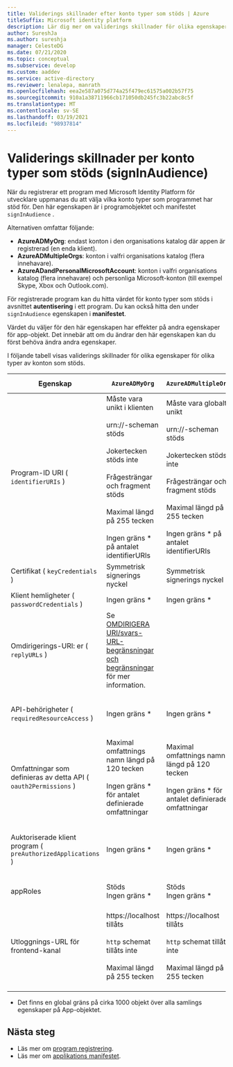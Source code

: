```yaml
---
title: Validerings skillnader efter konto typer som stöds | Azure
titleSuffix: Microsoft identity platform
description: Lär dig mer om validerings skillnader för olika egenskaper för olika typer av konton som stöds när du registrerar din app med Microsoft Identity Platform.
author: SureshJa
ms.author: sureshja
manager: CelesteDG
ms.date: 07/21/2020
ms.topic: conceptual
ms.subservice: develop
ms.custom: aaddev
ms.service: active-directory
ms.reviewer: lenalepa, manrath
ms.openlocfilehash: eea2e587a075d774a25f479ec61575a002b57f75
ms.sourcegitcommit: 910a1a38711966cb171050db245fc3b22abc8c5f
ms.translationtype: MT
ms.contentlocale: sv-SE
ms.lasthandoff: 03/19/2021
ms.locfileid: "98937814"
---
```

# <a name="validation-differences-by-supported-account-types-signinaudience"></a>Validerings skillnader per konto typer som stöds (signInAudience)

När du registrerar ett program med Microsoft Identity Platform för utvecklare uppmanas du att välja vilka konto typer som programmet har stöd för. Den här egenskapen är i programobjektet och manifestet `signInAudience` .

Alternativen omfattar följande:

- **AzureADMyOrg**: endast konton i den organisations katalog där appen är registrerad (en enda klient).
- **AzureADMultipleOrgs**: konton i valfri organisations katalog (flera innehavare).
- **AzureADandPersonalMicrosoftAccount**: konton i valfri organisations katalog (flera innehavare) och personliga Microsoft-konton (till exempel Skype, Xbox och Outlook.com).

För registrerade program kan du hitta värdet för konto typer som stöds i avsnittet **autentisering** i ett program. Du kan också hitta den under `signInAudience` egenskapen i **manifestet**.

Värdet du väljer för den här egenskapen har effekter på andra egenskaper för app-objekt. Det innebär att om du ändrar den här egenskapen kan du först behöva ändra andra egenskaper.

I följande tabell visas validerings skillnader för olika egenskaper för olika typer av konton som stöds.

| Egenskap | `AzureADMyOrg` | `AzureADMultipleOrgs` | `AzureADandPersonalMicrosoftAccount` och `PersonalMicrosoftAccount` |
|--------------|---------------|----------------|----------------|
| Program-ID URI ( `identifierURIs` )  | Måste vara unikt i klienten <br><br> urn://-scheman stöds <br><br> Jokertecken stöds inte <br><br> Frågesträngar och fragment stöds <br><br> Maximal längd på 255 tecken <br><br> Ingen gräns * på antalet identifierURIs  | Måste vara globalt unikt <br><br> urn://-scheman stöds <br><br> Jokertecken stöds inte <br><br> Frågesträngar och fragment stöds <br><br> Maximal längd på 255 tecken <br><br> Ingen gräns * på antalet identifierURIs | Måste vara globalt unikt <br><br> urn://-scheman stöds inte <br><br> Jokertecken, fragment och frågesträngar stöds inte <br><br> Maximal längd på 120 tecken <br><br> Högst 50 identifierURIs |
| Certifikat ( `keyCredentials` ) | Symmetrisk signerings nyckel | Symmetrisk signerings nyckel | Kryptering och asymmetrisk signerings nyckel | 
| Klient hemligheter ( `passwordCredentials` ) | Ingen gräns * | Ingen gräns * | Om liveSDK har Aktiver ATS: högst 2 klient hemligheter | 
| Omdirigerings-URI: er ( `replyURLs` ) | Se [OMDIRIGERA URI/svars-URL-begränsningar och begränsningar](reply-url.md) för mer information. | | | 
| API-behörigheter ( `requiredResourceAccess` ) | Ingen gräns * | Ingen gräns * | Högst 50 resurser per program och 30 behörigheter per resurs (t. ex. Microsoft Graph). Total gräns på 200 per program (resurser x-behörigheter). | 
| Omfattningar som definieras av detta API ( `oauth2Permissions` ) | Maximal omfattnings namn längd på 120 tecken <br><br> Ingen gräns * för antalet definierade omfattningar | Maximal omfattnings namn längd på 120 tecken <br><br> Ingen gräns * för antalet definierade omfattningar |  Maximal omfattnings namn längd på 40 tecken <br><br> Högst 100 omfattningar har definierats | 
| Auktoriserade klient program ( `preAuthorizedApplications` ) | Ingen gräns * | Ingen gräns * | Totalt Max 500 <br><br> Högst 100 klient program har definierats <br><br> Högst 30 scope som definierats per klient | 
| appRoles | Stöds <br> Ingen gräns * | Stöds <br> Ingen gräns * | Stöds inte | 
| Utloggnings-URL för frontend-kanal | https://localhost tillåts <br><br> `http` schemat tillåts inte <br><br> Maximal längd på 255 tecken | https://localhost tillåts <br><br> `http` schemat tillåts inte <br><br> Maximal längd på 255 tecken | <br><br> https://localhost tillåts, http://localhost Miss lyckas för MSA <br><br> Maximal längd på 255 tecken <br><br> `http` schemat tillåts inte <br><br> Jokertecken stöds inte | 

* Det finns en global gräns på cirka 1000 objekt över alla samlings egenskaper på App-objektet.

## <a name="next-steps"></a>Nästa steg

- Läs mer om [program registrering](app-objects-and-service-principals.md).
- Läs mer om [applikations manifestet](reference-app-manifest.md).
